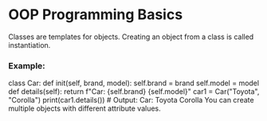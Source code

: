 # OOP Programming Basics

Classes are templates for objects. Creating an object from a class is called instantiation.

### Example:

class Car:
def init(self, brand, model):
self.brand = brand
self.model = model
def details(self):
return f"Car: {self.brand} {self.model}"
car1 = Car("Toyota", "Corolla")
print(car1.details()) # Output: Car: Toyota Corolla
You can create multiple objects with different attribute values.

